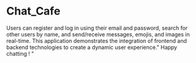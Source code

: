 # Chat_Cafe
Users can register and log in using their email and password, search for other users by name, and send/receive messages, emojis, and images in real-time. This application demonstrates the integration of frontend and backend technologies to create a dynamic user experience." Happy chatting ! "
